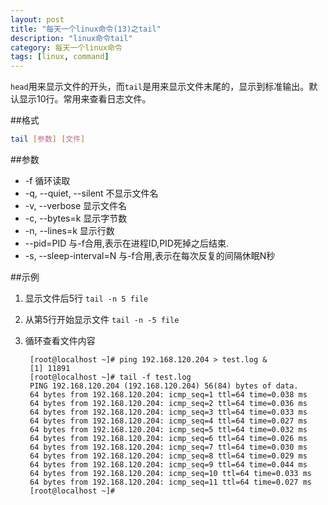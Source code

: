 ```yaml
---
layout: post
title: "每天一个linux命令(13)之tail"
description: "linux命令tail"
category: 每天一个linux命令
tags: [linux, command]
---
```


`head`用来显示文件的开头，而`tail`是用来显示文件末尾的，显示到标准输出。默认显示10行。常用来查看日志文件。

##格式

```sh
tail [参数] [文件]
```

##参数

* -f 循环读取
* -q, --quiet, --silent 不显示文件名
* -v, --verbose 显示文件名
* -c, --bytes=k 显示字节数
* -n, --lines=k 显示行数
* --pid=PID 与-f合用,表示在进程ID,PID死掉之后结束. 
* -s, --sleep-interval=N 与-f合用,表示在每次反复的间隔休眠N秒 

##示例

1. 显示文件后5行 `tail -n 5 file`
2. 从第5行开始显示文件 `tail -n -5 file`
3. 循环查看文件内容

        [root@localhost ~]# ping 192.168.120.204 > test.log &
        [1] 11891
        [root@localhost ~]# tail -f test.log 
        PING 192.168.120.204 (192.168.120.204) 56(84) bytes of data.
        64 bytes from 192.168.120.204: icmp_seq=1 ttl=64 time=0.038 ms
        64 bytes from 192.168.120.204: icmp_seq=2 ttl=64 time=0.036 ms
        64 bytes from 192.168.120.204: icmp_seq=3 ttl=64 time=0.033 ms
        64 bytes from 192.168.120.204: icmp_seq=4 ttl=64 time=0.027 ms
        64 bytes from 192.168.120.204: icmp_seq=5 ttl=64 time=0.032 ms
        64 bytes from 192.168.120.204: icmp_seq=6 ttl=64 time=0.026 ms
        64 bytes from 192.168.120.204: icmp_seq=7 ttl=64 time=0.030 ms
        64 bytes from 192.168.120.204: icmp_seq=8 ttl=64 time=0.029 ms
        64 bytes from 192.168.120.204: icmp_seq=9 ttl=64 time=0.044 ms
        64 bytes from 192.168.120.204: icmp_seq=10 ttl=64 time=0.033 ms
        64 bytes from 192.168.120.204: icmp_seq=11 ttl=64 time=0.027 ms
        [root@localhost ~]#
